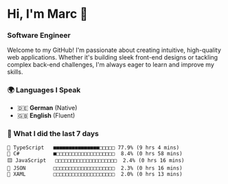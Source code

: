 # Hi, I'm Marc 👋 
### Software Engineer

Welcome to my GitHub! I'm passionate about creating intuitive, high-quality web applications. Whether it's building sleek front-end designs or tackling complex back-end challenges, I'm always eager to learn and improve my skills.  

### 🌍 Languages I Speak  
- 🇩🇪 **German** (Native)  
- 🇬🇧 **English** (Fluent)

### 🤯 What I did the last 7 days

```
🔷 TypeScript   ■■■■■■■■■■■■■■■□□□□□ 77.9% (9 hrs 4 mins)
🔷 C#           ■□□□□□□□□□□□□□□□□□□□  8.4% (0 hrs 58 mins)
🟨 JavaScript   □□□□□□□□□□□□□□□□□□□□  2.4% (0 hrs 16 mins)
📄 JSON         □□□□□□□□□□□□□□□□□□□□  2.3% (0 hrs 16 mins)
📄 XAML         □□□□□□□□□□□□□□□□□□□□  2.0% (0 hrs 13 mins)
```